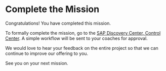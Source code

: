 # Complete the Mission

Congratulations! You have completed this mission.

To formally complete the mission, go to the [SAP Discovery Center, Control Center](https://discovery-center.cloud.sap/protected/index.html#/mymissions). A simple workflow will be sent to your coaches for approval.

We would love to hear your feedback on the entire project so that we can continue to improve our offering to you.

See you on your next mission.

